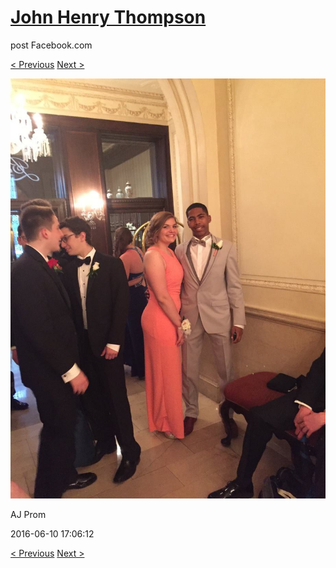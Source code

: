 # [John Henry Thompson](../README.md)
post Facebook.com

[< Previous](2016-06-10-20.md) [Next >](2016-06-10-22.md)

[![](../media/2016-06-10/AJ-Prom-19.jpg)](../README.md)

AJ Prom

2016-06-10 17:06:12

[< Previous](2016-06-10-20.md) [Next >](2016-06-10-22.md)